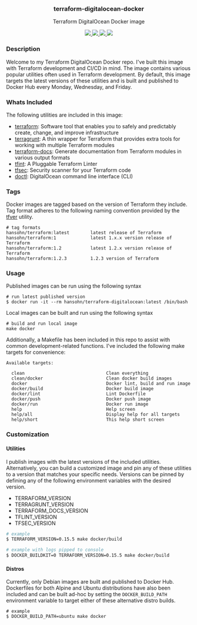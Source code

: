 <div align="center">
  <h3>terraform-digitalocean-docker</h3>
  <p>Terraform DigitalOcean Docker image</p>
  <p>
    <!-- Build Status -->
    <a href="https://actions-badge.atrox.dev/hansohn/terraform-digitalocean-docker/goto?ref=main">
      <img src="https://img.shields.io/endpoint.svg?url=https%3A%2F%2Factions-badge.atrox.dev%2Fhansohn%2Fterraform-digitalocean-docker%2Fbadge%3Fref%3Dmain&style=for-the-badge">
    </a>
    <!-- Github Tag -->
    <a href="https://gitHub.com/hansohn/terraform-digitalocean-docker/tags/">
      <img src="https://img.shields.io/github/tag/hansohn/terraform-digitalocean-docker.svg?style=for-the-badge">
    </a>
    <!-- License -->
    <a href="https://github.com/hansohn/terraform-digitalocean-docker/blob/main/LICENSE">
      <img src="https://img.shields.io/github/license/hansohn/terraform-digitalocean-docker.svg?style=for-the-badge">
    </a>
    <!-- LinkedIn -->
    <a href="https://linkedin.com/in/ryanhansohn">
      <img src="https://img.shields.io/badge/-LinkedIn-black.svg?style=for-the-badge&logo=linkedin&colorB=555">
    </a>
  </p>
</div>

### Description

Welcome to my Terraform DigitalOcean Docker repo. I've built this image with Terraform
development and CI/CD in mind. The image contains various popular utilities often
used in Terraform development. By default, this image targets the latest versions of
these utilities and is built and published to Docker Hub every Monday, Wednesday,
and Friday.

### Whats Included

The following utilities are included in this image:

- [terraform](https://github.com/hashicorp/terraform): Software tool that enables you to safely and predictably create, change, and improve infrastructure
- [terragrunt](https://github.com/gruntwork-io/terragrunt): A thin wrapper for Terraform that provides extra tools for working with multiple Terraform modules
- [terraform-docs](https://github.com/terraform-docs/terraform-docs): Generate documentation from Terraform modules in various output formats
- [tfint](https://github.com/terraform-linters/tflint): A Pluggable Terraform Linter
- [tfsec](https://github.com/aquasecurity/tfsec): Security scanner for your Terraform code
- [doctl](https://docs.digitalocean.com/reference/doctl/): DigitalOcean command line interface (CLI)

### Tags

Docker images are tagged based on the version of Terraform they include. Tag
format adheres to the following naming convention provided by the [tfver](https://github.com/hansohn/tfver)
utility.

```
# tag formats
hansohn/terraform:latest        latest release of Terraform
hansohn/terraform:1             latest 1.x.x version release of Terraform
hansohn/terraform:1.2           latest 1.2.x version release of Terraform
hansohn/terraform:1.2.3         1.2.3 version of Terraform
```

### Usage

Published images can be run using the following syntax

```
# run latest published version
$ docker run -it --rm hansohn/terraform-digitalocean:latest /bin/bash
```

Local images can be built and run using the following syntax

```
# build and run local image
make docker
```

Additionally, a Makefile has been included in this repo to assist with common
development-related functions. I've included the following make targets for
convenience:

```
Available targets:

  clean                               Clean everything
  clean/docker                        Clean docker build images
  docker                              Docker lint, build and run image
  docker/build                        Docker build image
  docker/lint                         Lint Dockerfile
  docker/push                         Docker push image
  docker/run                          Docker run image
  help                                Help screen
  help/all                            Display help for all targets
  help/short                          This help short screen
```

### Customization

#### Utilities

I publish images with the latest versions of the included utilities. Alternatively,
you can build a customized image and pin any of these utilities to a version that
matches your specific needs. Versions can be pinned by defining any of the following
environment variables with the desired version.

- TERRAFORM_VERSION
- TERRAGRUNT_VERSION
- TERRAFORM_DOCS_VERSION
- TFLINT_VERSION
- TFSEC_VERSION

```bash
# example
$ TERRAFORM_VERSION=0.15.5 make docker/build

# example with logs pipped to console
$ DOCKER_BUILDKIT=0 TERRAFORM_VERSION=0.15.5 make docker/build
```

#### Distros

Currently, only Debian images are built and published to Docker Hub. Dockerfiles
for both Alpine and Ubuntu distributions have also been included and can be built
ad-hoc by setting the `DOCKER_BUILD_PATH` environment variable to target either
of these alternative distro builds.

```
# example
$ DOCKER_BUILD_PATH=ubuntu make docker
```
